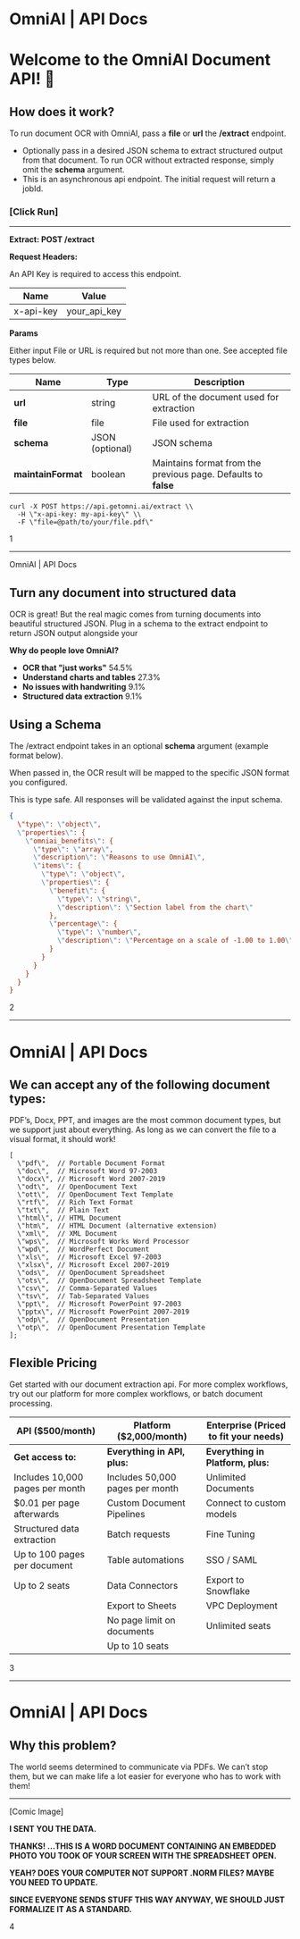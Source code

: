 # OmniAI | API Docs

# Welcome to the OmniAI Document API! 🚀

## How does it work?

To run document OCR with OmniAI, pass a **file** or **url** the **/extract** endpoint.

- Optionally pass in a desired JSON schema to extract structured output from that document. To run OCR without extracted response, simply omit the **schema** argument.
- This is an asynchronous api endpoint. The initial request will return a jobId.

### [Click Run]

---

**Extract: POST /extract**

**Request Headers:**

An API Key is required to access this endpoint.

| Name      | Value        |
| --------- | ------------ |
| x-api-key | your_api_key |

**Params**

Either input File or URL is required but not more than one. See accepted file types below.

| Name               | Type            | Description                                                    |
| ------------------ | --------------- | -------------------------------------------------------------- |
| **url**            | string          | URL of the document used for extraction                        |
| **file**           | file            | File used for extraction                                       |
| **schema**         | JSON (optional) | JSON schema                                                    |
| **maintainFormat** | boolean         | Maintains format from the previous page. Defaults to **false** |

```
curl -X POST https://api.getomni.ai/extract \\
  -H \"x-api-key: my-api-key\" \\
  -F \"file=@path/to/your/file.pdf\"
```

1

---

OmniAI | API Docs

## Turn any document into structured data

OCR is great! But the real magic comes from turning documents into beautiful structured JSON. Plug in a schema to the extract endpoint to return JSON output alongside your

**Why do people love OmniAI?**

- **OCR that \"just works\"** 54.5%
- **Understand charts and tables** 27.3%
- **No issues with handwriting** 9.1%
- **Structured data extraction** 9.1%

## Using a Schema

The /extract endpoint takes in an optional **schema** argument (example format below).

When passed in, the OCR result will be mapped to the specific JSON format you configured.

This is type safe. All responses will be validated against the input schema.

```json
{
  \"type\": \"object\",
  \"properties\": {
    \"omniai_benefits\": {
      \"type\": \"array\",
      \"description\": \"Reasons to use OmniAI\",
      \"items\": {
        \"type\": \"object\",
        \"properties\": {
          \"benefit\": {
            \"type\": \"string\",
            \"description\": \"Section label from the chart\"
          },
          \"percentage\": {
            \"type\": \"number\",
            \"description\": \"Percentage on a scale of -1.00 to 1.00\"
          }
        }
      }
    }
  }
}
```

2

---

# OmniAI | API Docs

## We can accept any of the following document types:

PDF’s, Docx, PPT, and images are the most common document types, but we support just about everything. As long as we can convert the file to a visual format, it should work!

```plaintext
[
  \"pdf\",  // Portable Document Format
  \"doc\",  // Microsoft Word 97-2003
  \"docx\", // Microsoft Word 2007-2019
  \"odt\",  // OpenDocument Text
  \"ott\",  // OpenDocument Text Template
  \"rtf\",  // Rich Text Format
  \"txt\",  // Plain Text
  \"html\", // HTML Document
  \"htm\",  // HTML Document (alternative extension)
  \"xml\",  // XML Document
  \"wps\",  // Microsoft Works Word Processor
  \"wpd\",  // WordPerfect Document
  \"xls\",  // Microsoft Excel 97-2003
  \"xlsx\", // Microsoft Excel 2007-2019
  \"ods\",  // OpenDocument Spreadsheet
  \"ots\",  // OpenDocument Spreadsheet Template
  \"csv\",  // Comma-Separated Values
  \"tsv\",  // Tab-Separated Values
  \"ppt\",  // Microsoft PowerPoint 97-2003
  \"pptx\", // Microsoft PowerPoint 2007-2019
  \"odp\",  // OpenDocument Presentation
  \"otp\",  // OpenDocument Presentation Template
];
```

## Flexible Pricing

Get started with our document extraction api. For more complex workflows, try out our platform for more complex workflows, or batch document processing.

| API ($500/month)                | Platform ($2,000/month)         | Enterprise (Priced to fit your needs) |
| ------------------------------- | ------------------------------- | ------------------------------------- |
| **Get access to:**              | **Everything in API, plus:**    | **Everything in Platform, plus:**     |
| Includes 10,000 pages per month | Includes 50,000 pages per month | Unlimited Documents                   |
| $0.01 per page afterwards       | Custom Document Pipelines       | Connect to custom models              |
| Structured data extraction      | Batch requests                  | Fine Tuning                           |
| Up to 100 pages per document    | Table automations               | SSO / SAML                            |
| Up to 2 seats                   | Data Connectors                 | Export to Snowflake                   |
|                                 | Export to Sheets                | VPC Deployment                        |
|                                 | No page limit on documents      | Unlimited seats                       |
|                                 | Up to 10 seats                  |                                       |

3

---

# OmniAI | API Docs

## Why this problem?

The world seems determined to communicate via PDFs. We can’t stop them, but we can make life a lot easier for everyone who has to work with them!

---

[Comic Image]

**I SENT YOU THE DATA.**

**THANKS! ...THIS IS A WORD DOCUMENT CONTAINING AN EMBEDDED PHOTO YOU TOOK OF YOUR SCREEN WITH THE SPREADSHEET OPEN.**

**YEAH? DOES YOUR COMPUTER NOT SUPPORT .NORM FILES? MAYBE YOU NEED TO UPDATE.**

**SINCE EVERYONE SENDS STUFF THIS WAY ANYWAY, WE SHOULD JUST FORMALIZE IT AS A STANDARD.**

4
